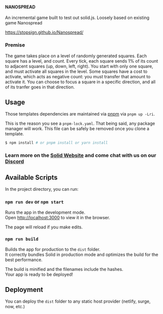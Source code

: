 #### NANOSPREAD

An incremental game built to test out solid.js. Loosely based on existing game Nanospread

https://stopsign.github.io/Nanospread/

### Premise

The game takes place on a level of randomly generated squares. Each square has a level, and count. Every tick, each square sends 1% of its count to adjacent squares (up, down, left, right). You start with only one square, and must activate all squares in the level. Some squares have a cost to activate, which acts as negative count: you must transfer that amount to activate it. You can choose to focus a square in a specific direction, and all of its tranfer goes in that direction. 

## Usage

Those templates dependencies are maintained via [pnpm](https://pnpm.io) via `pnpm up -Lri`.

This is the reason you see a `pnpm-lock.yaml`. That being said, any package manager will work. This file can be safely be removed once you clone a template.

```bash
$ npm install # or pnpm install or yarn install
```

### Learn more on the [Solid Website](https://solidjs.com) and come chat with us on our [Discord](https://discord.com/invite/solidjs)

## Available Scripts

In the project directory, you can run:

### `npm run dev` or `npm start`

Runs the app in the development mode.<br>
Open [http://localhost:3000](http://localhost:3000) to view it in the browser.

The page will reload if you make edits.<br>

### `npm run build`

Builds the app for production to the `dist` folder.<br>
It correctly bundles Solid in production mode and optimizes the build for the best performance.

The build is minified and the filenames include the hashes.<br>
Your app is ready to be deployed!

## Deployment

You can deploy the `dist` folder to any static host provider (netlify, surge, now, etc.)
